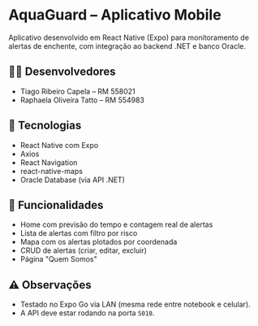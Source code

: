 # AquaGuard – Aplicativo Mobile

Aplicativo desenvolvido em React Native (Expo) para monitoramento de alertas de enchente, com integração ao backend .NET e banco Oracle.

## 🧑‍💻 Desenvolvedores
- Tiago Ribeiro Capela – RM 558021
- Raphaela Oliveira Tatto – RM 554983

## 🚀 Tecnologias
- React Native com Expo
- Axios
- React Navigation
- react-native-maps
- Oracle Database (via API .NET)

## 📱 Funcionalidades
- Home com previsão do tempo e contagem real de alertas
- Lista de alertas com filtro por risco
- Mapa com os alertas plotados por coordenada
- CRUD de alertas (criar, editar, excluir)
- Página "Quem Somos"

## ⚠️ Observações
- Testado no Expo Go via LAN (mesma rede entre notebook e celular).
- A API deve estar rodando na porta `5010`.

